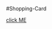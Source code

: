 #Shopping-Card


[click ME](https://62f520cb587a2e00086febd0--comforting-pasca-978f05.netlify.app/)
